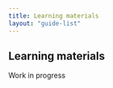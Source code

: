 ```yaml
---
title: Learning materials
layout: "guide-list"
---
```


<div class="row justify-content-center mt-5">
  <div class="col-lg-12">
    <h2>Learning materials</h2>
    <p>
      Work in progress
    </p>
  </div>
</div>